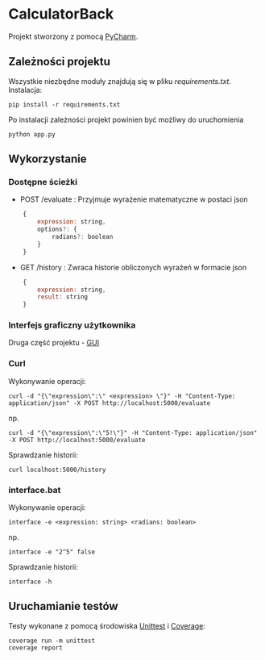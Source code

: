 # CalculatorBack

Projekt stworzony z pomocą [PyCharm](https://www.jetbrains.com/pycharm/).

## Zależności projektu
Wszystkie niezbędne moduły znajdują się w pliku *requirements.txt*. Instalacja:

    pip install -r requirements.txt

Po instalacji zależności projekt powinien być możliwy do uruchomienia
    
    python app.py

## Wykorzystanie
### Dostępne ścieżki
- POST /evaluate 
: Przyjmuje wyrażenie matematyczne w postaci json
```javascript
    {
        expression: string,
        options?: {
            radians?: boolean
        }
    }
```

- GET /history
: Zwraca historie obliczonych wyrażeń w formacie json
```javascript
    {
        expression: string,
        result: string
    }
```

### Interfejs graficzny użytkownika
Druga część projektu - [GUI](https://github.com/FunnyPaper/Calculator-Front)
### Curl
Wykonywanie operacji:
    
    curl -d "{\"expression\":\" <expression> \"}" -H "Content-Type: application/json" -X POST http://localhost:5000/evaluate
np.

    curl -d "{\"expression\":\"5!\"}" -H "Content-Type: application/json" -X POST http://localhost:5000/evaluate
Sprawdzanie historii:

    curl localhost:5000/history
    
### interface.bat
Wykonywanie operacji:

    interface -e <expression: string> <radians: boolean>
np.

    interface -e "2^5" false
Sprawdzanie historii:

    interface -h
## Uruchamianie testów
Testy wykonane z pomocą środowiska [Unittest](https://docs.python.org/3/library/unittest.html) i [Coverage](https://coverage.readthedocs.io/en/7.1.0/):

    coverage run -m unittest
    coverage report
